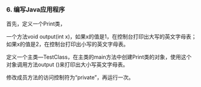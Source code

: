 ### 6. 编写Java应用程序
首先，定义一个Print类，

一个方法void output(int x)，如果x的值是1，在控制台打印出大写的英文字母表；如果x的值是2，在控制台打印出小写的英文字母表。

定义一个主类—TestClass，在主类的main方法中创建Print类的对象，使用这个对象调用方法output ()来打印出大小写英文字母表。

修改成员方法的访问控制符为“private”，再运行一次。
